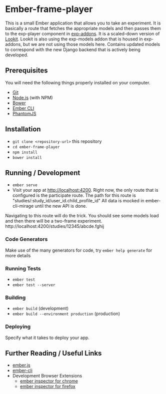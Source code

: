 # Ember-frame-player

This is a small Ember application that allows you to take an experiment. It is basically a route that fetches the appropriate models and then passes them to the exp-player component in [exp-addons](https://github.com/CenterForOpenScience/exp-addons).  It is a scaled-down version of [Lookit](https://github.com/CenterForOpenScience/lookit).  Lookit is also using the exp-models addon that is housed in exp-addons, but we are not using those models here.  Contains updated models to correspond with the new Django backend that is actively being developed.

## Prerequisites

You will need the following things properly installed on your computer.

* [Git](http://git-scm.com/)
* [Node.js](http://nodejs.org/) (with NPM)
* [Bower](http://bower.io/)
* [Ember CLI](http://ember-cli.com/)
* [PhantomJS](http://phantomjs.org/)

## Installation

* `git clone <repository-url>` this repository
* `cd ember-frame-player`
* `npm install`
* `bower install`

## Running / Development

* `ember serve`
* Visit your app at [http://localhost:4200](http://localhost:4200).
Right now, the only route that is configured is the participate route.  The path for this route is "studies/:study_id/user_id.child_profile_id"  All data is mocked in ember-cli-mirage until the new API is done.

Navigating to this route will do the trick. You should see some models load and then there will be a two-frame experiment.
http://localhost:4200/studies/12345/abcde.fghij

### Code Generators

Make use of the many generators for code, try `ember help generate` for more details

### Running Tests

* `ember test`
* `ember test --server`

### Building

* `ember build` (development)
* `ember build --environment production` (production)

### Deploying

Specify what it takes to deploy your app.

## Further Reading / Useful Links

* [ember.js](http://emberjs.com/)
* [ember-cli](http://ember-cli.com/)
* Development Browser Extensions
  * [ember inspector for chrome](https://chrome.google.com/webstore/detail/ember-inspector/bmdblncegkenkacieihfhpjfppoconhi)
  * [ember inspector for firefox](https://addons.mozilla.org/en-US/firefox/addon/ember-inspector/)

